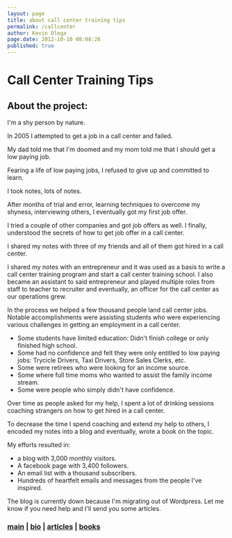```yaml
---
layout: page
title: about call center training tips
permalink: /callcenter
author: Kevin Olega
page.date: 2012-10-10 08:08:26
published: true
---
```



Call Center Training Tips
=========================

About the project:
------------------

I'm a shy person by nature.

In 2005 I attempted to get a job in a call center and failed.

My dad told me that I'm doomed and my mom told me that I should get a low paying job.

Fearing a life of low paying jobs, I refused to give up and committed to learn.

I took notes, lots of notes.

After months of trial and error, learning techniques to overcome my shyness, interviewing others, I eventually got my first job offer.

I tried a couple of other companies and got job offers as well. I finally, understood the secrets of how to get job offer in a call center.

I shared my notes with three of my friends and all of them got hired in a call center.

I shared my notes with an entrepreneur and it was used as a basis to write a call center training program and start a call center training school. I also became an assistant to said entrepreneur and played multiple roles from staff to teacher to recruiter and eventually, an officer for the call center as our operations grew.

In the process we helped a few thousand people land call center jobs. Notable accomplishments were assisting students who were experiencing various challenges in getting an employment in a call center.

*   Some students have limited education: Didn't finish college or only finished high school.
*   Some had no confidence and felt they were only entitled to low paying jobs: Trycicle Drivers, Taxi Drivers, Store Sales Clerks, etc.
*   Some were retirees who were looking for an income source.
*   Some where full time moms who wanted to assist the family income stream.
*   Some were people who simply didn't have confidence.

Over time as people asked for my help, I spent a lot of drinking sessions coaching strangers on how to get hired in a call center.

To decrease the time I spend coaching and extend my help to others, I encoded my notes into a blog and eventually, wrote a book on the topic.

My efforts resulted in:

*   a blog with 3,000 monthly visitors.
*   A facebook page with 3,400 followers.
*   An email list with a thousand subscribers.
*   Hundreds of heartfelt emails and messages from the people I've inspired.

The blog is currently down because I'm migrating out of Wordpress. Let me know if you need help and I'll send you some articles.

  

### [main](http://kevinolega.com) | [bio](http://kevinolega.com/about) | [articles](http://kevinolega.com/articles) | [books](http://callcentertrainingtips.com/books/practical-call-center-job-hunting-101/)